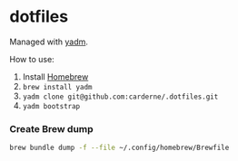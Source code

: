 # dotfiles
Managed with [yadm](https://yadm.io/).

How to use:
1. Install [Homebrew](https://brew.sh/)
2. `brew install yadm`
3. `yadm clone git@github.com:carderne/.dotfiles.git`
4. `yadm bootstrap`

### Create Brew dump
```bash
brew bundle dump -f --file ~/.config/homebrew/Brewfile
```
